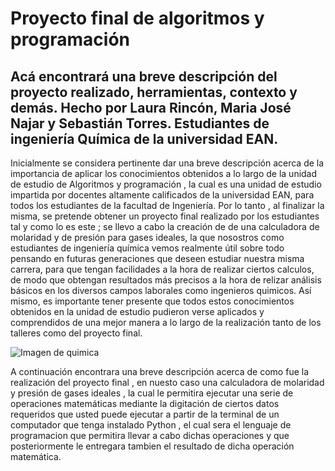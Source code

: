 # Proyecto final de algoritmos y programación
## Acá encontrará una breve descripción del proyecto realizado, herramientas, contexto y demás. Hecho por Laura Rincón, Maria José Najar y Sebastián Torres. Estudiantes de ingeniería Química de la universidad EAN.

Inicialmente se considera pertinente dar una breve descripción acerca de la importancia de aplicar los conocimientos obtenidos a lo largo de la unidad de estudio de Algoritmos y programación , la cual es una unidad de estudio impartida por docentes altamente calificados de la universidad EAN, para todos los estudiantes de la facultad de Ingeniería.
Por lo tanto , al finalizar la misma, se pretende obtener un proyecto final realizado por los estudiantes tal y como lo es este ; se llevo a cabo la creación de
de una calculadora de molaridad y de presión para gases ideales, la que nosostros como estudiantes de ingeniería química vemos realmente útil sobre todo pensando en futuras generaciones que deseen estudiar nuestra misma carrera, para que tengan facilidades a la hora de realizar ciertos calculos, de modo que obtengan resultados más precisos a la hora de relizar análisis básicos en los diversos campos laborales como ingenieros quimicos. Así mismo, es importante tener presente que todos estos conocimientos obtenidos en la unidad de estudio pudieron verse aplicados y comprendidos de una mejor manera a lo largo de la realización tanto de los talleres como del proyecto final.

![Imagen de quimica](https://es.unesco.org/sites/default/files/styles/img_688x358/public/courier/photos/gettyimages-874157664.jpg?itok=UcRccWO)

A continuación encontrara una breve descripción acerca de como fue la realización del proyecto final , en nuesto caso una calculadora de molaridad y presión de gases ideales , la cual le permitira ejecutar una serie de operaciones matemáticas mediante la digitación de ciertos datos requeridos que usted puede ejecutar a partir de la terminal de un computador que tenga instalado Python , el cual sera el lenguaje de programacion que permitira llevar a cabo dichas operaciones y que posteriormente le entregara tambien el resultado de dicha operación matemática.
